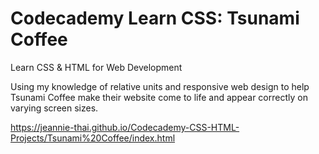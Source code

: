 # Codecademy Learn CSS: Tsunami Coffee
Learn CSS & HTML for Web Development 

Using my knowledge of relative units and responsive web design to help Tsunami Coffee make their website come to life and appear correctly on varying screen sizes.

https://jeannie-thai.github.io/Codecademy-CSS-HTML-Projects/Tsunami%20Coffee/index.html

